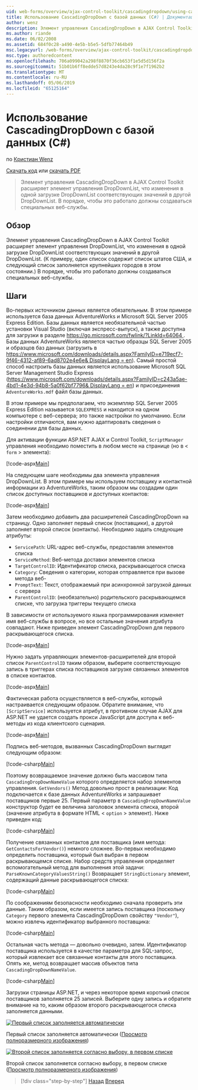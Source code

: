 ```yaml
---
uid: web-forms/overview/ajax-control-toolkit/cascadingdropdown/using-cascadingdropdown-with-a-database-cs
title: Использование CascadingDropDown с базой данных (C#) | Документация Майкрософт
author: wenz
description: Элемент управления CascadingDropDown в AJAX Control Toolkit расширяет элемент управления DropDownList, что изменения в одной загрузке DropDownList соответствующих значений в anoth...
ms.author: riande
ms.date: 06/02/2008
ms.assetid: 684f0c28-a490-4e5b-b5e5-5dfb77464b49
msc.legacyurl: /web-forms/overview/ajax-control-toolkit/cascadingdropdown/using-cascadingdropdown-with-a-database-cs
msc.type: authoredcontent
ms.openlocfilehash: 706a099042a298f8870f36cb653f1e5d5d156f2a
ms.sourcegitcommit: 51b01b6ff8edde57d8243e4da28c9f1e7f1962b2
ms.translationtype: MT
ms.contentlocale: ru-RU
ms.lasthandoff: 05/06/2019
ms.locfileid: "65125164"
---
```

# <a name="using-cascadingdropdown-with-a-database-c"></a>Использование CascadingDropDown с базой данных (C#)

по [Кристиан Wenz](https://github.com/wenz)

[Скачать код](http://download.microsoft.com/download/9/0/7/907760b1-2c60-4f81-aeb6-ca416a573b0d/cascadingdropdown1.cs.zip) или [скачать PDF](http://download.microsoft.com/download/2/d/c/2dc10e34-6983-41d4-9c08-f78f5387d32b/cascadingdropdown1CS.pdf)

> Элемент управления CascadingDropDown в AJAX Control Toolkit расширяет элемент управления DropDownList, что изменения в одной загрузке DropDownList соответствующих значений в другой DropDownList. В порядке, чтобы это работало должны создаваться специальных веб-службы.

## <a name="overview"></a>Обзор

Элемент управления CascadingDropDown в AJAX Control Toolkit расширяет элемент управления DropDownList, что изменения в одной загрузке DropDownList соответствующих значений в другой DropDownList. (К примеру, один список содержит список штатов США, и следующий список заполняется крупнейших городов в этом состоянии.) В порядке, чтобы это работало должны создаваться специальных веб-службы.

## <a name="steps"></a>Шаги

Во-первых источником данных является обязательным. В этом примере используется база данных AdventureWorks и Microsoft SQL Server 2005 Express Edition. Базы данных является необязательной частью установки Visual Studio (включая экспресс-выпуск), а также доступна для загрузки в разделе [ https://go.microsoft.com/fwlink/?LinkId=64064 ](https://go.microsoft.com/fwlink/?LinkId=64064). Базы данных AdventureWorks является частью образцы SQL Server 2005 и образцов баз данных (загрузить в [ https://www.microsoft.com/downloads/details.aspx?FamilyID=e719ecf7-9f46-4312-af89-6ad8702e4e6e&amp; DisplayLang = en](https://www.microsoft.com/downloads/details.aspx?FamilyID=e719ecf7-9f46-4312-af89-6ad8702e4e6e&amp;DisplayLang=en)). Самый простой способ настроить базы данных является использование Microsoft SQL Server Management Studio Express ([https://www.microsoft.com/downloads/details.aspx?FamilyID=c243a5ae-4bd1-4e3d-94b8-5a0f62bf7796&amp; DisplayLang = en](https://www.microsoft.com/downloads/details.aspx?FamilyID=c243a5ae-4bd1-4e3d-94b8-5a0f62bf7796&amp;DisplayLang=en)) и присоединения `AdventureWorks.mdf` файл базы данных.

В этом примере мы предполагаем, что экземпляр SQL Server 2005 Express Edition называется `SQLEXPRESS` и находится на одном компьютере с веб-сервера; это также настройки по умолчанию. Если настройки отличаются, вам нужно адаптировать сведения о соединении для базы данных.

Для активации функции ASP.NET AJAX и Control Toolkit, `ScriptManager` управления необходимо поместить в любом месте на странице (но в &lt; `form` &gt; элемента):

[!code-aspx[Main](using-cascadingdropdown-with-a-database-cs/samples/sample1.aspx)]

На следующем шаге необходимы два элемента управления DropDownList. В этом примере мы используем поставщику и контактной информации из AdventureWorks, таким образом мы создадим один список доступных поставщиков и доступных контактов:

[!code-aspx[Main](using-cascadingdropdown-with-a-database-cs/samples/sample2.aspx)]

Затем необходимо добавить два расширителей CascadingDropDown на страницу. Одно заполняет первый список (поставщики), а другой заполняет второй список (контакты). Необходимо задать следующие атрибуты:

- `ServicePath`: URL-адрес веб-службы, предоставляя элементов списка
- `ServiceMethod`: Веб-метода доставки элементов списка
- `TargetControlID`: Идентификатор списка, раскрывающегося списка
- `Category`: Сведения о категории, которая отправляется при вызове метода веб-
- `PromptText`: Текст, отображаемый при асинхронной загрузкой данных с сервера
- `ParentControlID`: (необязательно) родительского раскрывающемся списке, что загрузка триггеры текущего списка

В зависимости от используемого языка программирования изменяет имя веб-службы в вопросе, но все остальные значения атрибута совпадают. Ниже приведен элемент CascadingDropDown для первого раскрывающегося списка.

[!code-aspx[Main](using-cascadingdropdown-with-a-database-cs/samples/sample3.aspx)]

Нужно задать управляющих элементов-расширителей для второй список `ParentControlID` таким образом, выберите соответствующую запись в триггерах списка поставщиков загрузке связанных элементов в списке контактов.

[!code-aspx[Main](using-cascadingdropdown-with-a-database-cs/samples/sample4.aspx)]

Фактическая работа осуществляется в веб-службы, который настраивается следующим образом. Обратите внимание, что `[ScriptService]` используется атрибут, в противном случае AJAX для ASP.NET не удается создать прокси JavaScript для доступа к веб-методы из кода клиентского сценария.

[!code-aspx[Main](using-cascadingdropdown-with-a-database-cs/samples/sample5.aspx)]

Подпись веб-методов, вызванных CascadingDropDown выглядит следующим образом:

[!code-csharp[Main](using-cascadingdropdown-with-a-database-cs/samples/sample6.cs)]

Поэтому возвращаемое значение должно быть массивом типа `CascadingDropDownNameValue` которого определяется набор элементов управления. `GetVendors()` Метод довольно прост в реализации: Код подключается к базе данных AdventureWorks и запрашивает поставщиков первые 25. Первый параметр в `CascadingDropDownNameValue` конструктор будет ее величина заголовок элемента списка, второй (значение атрибута в формате HTML &lt; `option` &gt; элемент). Ниже приведен код:

[!code-csharp[Main](using-cascadingdropdown-with-a-database-cs/samples/sample7.cs)]

Получение связанных контактов для поставщика (имя метода: `GetContactsForVendor()`) немного сложнее. Во-первых необходимо определить поставщика, который был выбран в первом раскрывающемся списке. Набор средств управления определяет вспомогательный метод для выполнения этой задачи: `ParseKnownCategoryValuesString()` Возвращает `StringDictionary` элемент, содержащий данные раскрывающегося списка:

[!code-csharp[Main](using-cascadingdropdown-with-a-database-cs/samples/sample8.cs)]

По соображениям безопасности необходимо сначала проверить эти данные. Таким образом, если имеется запись поставщика (поскольку `Category` первого элемента CascadingDropDown свойству `"Vendor"`), можно извлечь идентификатор выбранного поставщика:

[!code-csharp[Main](using-cascadingdropdown-with-a-database-cs/samples/sample9.cs)]

Остальная часть метода — довольно очевидно, затем. Идентификатор поставщика используется в качестве параметра для SQL-запрос, который извлекает все связанные контакты для этого поставщика. Опять же, метод возвращает массив объектов типа `CascadingDropDownNameValue`.

[!code-csharp[Main](using-cascadingdropdown-with-a-database-cs/samples/sample10.cs)]

Загрузки страницы ASP.NET, и через некоторое время короткий список поставщиков заполняется 25 записей. Выберите одну запись и обратите внимание на то, каким образом второго раскрывающегося списка заполняется данными.

[![Первый список заполняется автоматически](using-cascadingdropdown-with-a-database-cs/_static/image2.png)](using-cascadingdropdown-with-a-database-cs/_static/image1.png)

Первый список заполняется автоматически ([Просмотр полноразмерного изображения](using-cascadingdropdown-with-a-database-cs/_static/image3.png))

[![Второй список заполняется согласно выбору, в первом списке](using-cascadingdropdown-with-a-database-cs/_static/image5.png)](using-cascadingdropdown-with-a-database-cs/_static/image4.png)

Второй список заполняется согласно выбору, в первом списке ([Просмотр полноразмерного изображения](using-cascadingdropdown-with-a-database-cs/_static/image6.png))

> [!div class="step-by-step"]
> [Назад](filling-a-list-using-cascadingdropdown-cs.md)
> [Вперед](presetting-list-entries-with-cascadingdropdown-cs.md)
